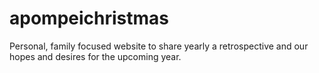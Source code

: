 # apompeichristmas
Personal, family focused website to share yearly a retrospective and our hopes and desires for the upcoming year.
